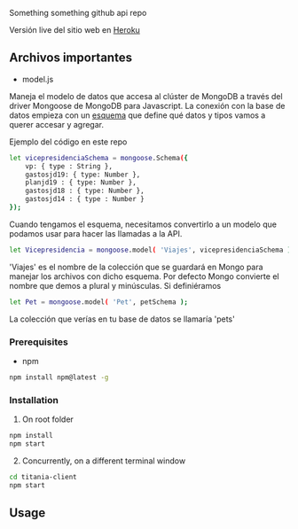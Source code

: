 Something something github api repo

Versión live del sitio web en [Heroku](https://voice-stats-20.herokuapp.com/)

<!-- USO DE ARCHIVOS -->
## Archivos importantes

* model.js

Maneja el modelo de datos que accesa al clúster de MongoDB a través del driver Mongoose de MongoDB para Javascript. La conexión con la base de datos empieza con un [esquema](https://mongoosejs.com/docs/guide.html) que define qué datos y tipos vamos a querer accesar y agregar.

Ejemplo del código en este repo
```sh
let vicepresidenciaSchema = mongoose.Schema({
	vp: { type : String },
	gastosjd19: { type: Number },
	planjd19 : { type: Number },
	gastosjd18 : { type: Number },
	gastosjd14 : { type : Number }
});
```

Cuando tengamos el esquema, necesitamos convertirlo a un modelo que podamos usar para hacer las llamadas a la API.

```sh
let Vicepresidencia = mongoose.model( 'Viajes', vicepresidenciaSchema );
```

'Viajes' es el nombre de la colección que se guardará en Mongo para manejar los archivos con dicho esquema. Por defecto Mongo convierte el nombre que demos a plural y minúsculas. Si definiéramos 

```sh
let Pet = mongoose.model( 'Pet', petSchema );
```
La colección que verías en tu base de datos se llamaría 'pets'

### Prerequisites


* npm
```sh
npm install npm@latest -g
```

### Installation
1. On root folder
```sh
npm install
npm start
```
2. Concurrently, on a different terminal window
```sh
cd titania-client
npm start
```


<!-- USAGE EXAMPLES -->
## Usage